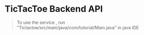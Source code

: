 # TicTacToe Backend API


> To use the service , run "Tictactoe/src/main/java/com/tutorial/Main.java" in java IDE
